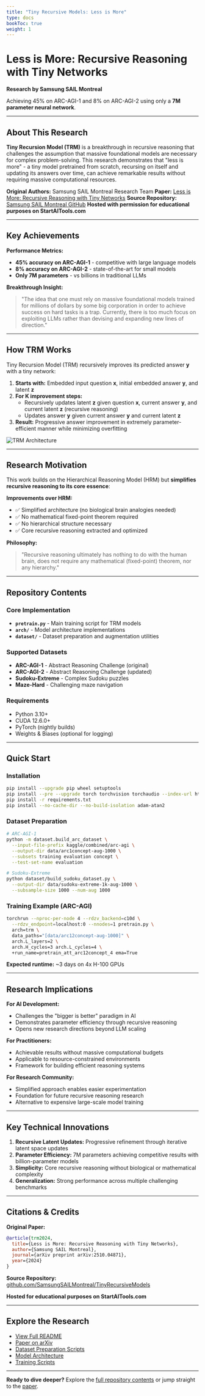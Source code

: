 ```yaml
---
title: "Tiny Recursive Models: Less is More"
type: docs
bookToc: true
weight: 1
---
```


# Less is More: Recursive Reasoning with Tiny Networks

**Research by Samsung SAIL Montreal**

Achieving 45% on ARC-AGI-1 and 8% on ARC-AGI-2 using only a **7M parameter neural network**.

---

## About This Research

**Tiny Recursion Model (TRM)** is a breakthrough in recursive reasoning that challenges the assumption that massive foundational models are necessary for complex problem-solving. This research demonstrates that "less is more" - a tiny model pretrained from scratch, recursing on itself and updating its answers over time, can achieve remarkable results without requiring massive computational resources.

**Original Authors:** Samsung SAIL Montreal Research Team
**Paper:** [Less is More: Recursive Reasoning with Tiny Networks](https://arxiv.org/abs/2510.04871)
**Source Repository:** [Samsung SAIL Montreal GitHub](https://github.com/SamsungSAILMontreal/TinyRecursiveModels)
**Hosted with permission for educational purposes on StartAITools.com**

---

## Key Achievements

**Performance Metrics:**
- **45% accuracy on ARC-AGI-1** - competitive with large language models
- **8% accuracy on ARC-AGI-2** - state-of-the-art for small models
- **Only 7M parameters** - vs billions in traditional LLMs

**Breakthrough Insight:**
> "The idea that one must rely on massive foundational models trained for millions of dollars by some big corporation in order to achieve success on hard tasks is a trap. Currently, there is too much focus on exploiting LLMs rather than devising and expanding new lines of direction."

---

## How TRM Works

Tiny Recursion Model (TRM) recursively improves its predicted answer **y** with a tiny network:

1. **Starts with:** Embedded input question **x**, initial embedded answer **y**, and latent **z**
2. **For K improvement steps:**
   - Recursively updates latent **z** given question **x**, current answer **y**, and current latent **z** (recursive reasoning)
   - Updates answer **y** given current answer **y** and current latent **z**
3. **Result:** Progressive answer improvement in extremely parameter-efficient manner while minimizing overfitting

![TRM Architecture](https://AlexiaJM.github.io/assets/images/TRM_fig.png)

---

## Research Motivation

This work builds on the Hierarchical Reasoning Model (HRM) but **simplifies recursive reasoning to its core essence**:

**Improvements over HRM:**
- ✅ Simplified architecture (no biological brain analogies needed)
- ✅ No mathematical fixed-point theorem required
- ✅ No hierarchical structure necessary
- ✅ Core recursive reasoning extracted and optimized

**Philosophy:**
> "Recursive reasoning ultimately has nothing to do with the human brain, does not require any mathematical (fixed-point) theorem, nor any hierarchy."

---

## Repository Contents

### Core Implementation
- **`pretrain.py`** - Main training script for TRM models
- **`arch/`** - Model architecture implementations
- **`dataset/`** - Dataset preparation and augmentation utilities

### Supported Datasets
- **ARC-AGI-1** - Abstract Reasoning Challenge (original)
- **ARC-AGI-2** - Abstract Reasoning Challenge (updated)
- **Sudoku-Extreme** - Complex Sudoku puzzles
- **Maze-Hard** - Challenging maze navigation

### Requirements
- Python 3.10+
- CUDA 12.6.0+
- PyTorch (nightly builds)
- Weights & Biases (optional for logging)

---

## Quick Start

### Installation

```bash
pip install --upgrade pip wheel setuptools
pip install --pre --upgrade torch torchvision torchaudio --index-url https://download.pytorch.org/whl/nightly/cu126
pip install -r requirements.txt
pip install --no-cache-dir --no-build-isolation adam-atan2
```

### Dataset Preparation

```bash
# ARC-AGI-1
python -m dataset.build_arc_dataset \
  --input-file-prefix kaggle/combined/arc-agi \
  --output-dir data/arc1concept-aug-1000 \
  --subsets training evaluation concept \
  --test-set-name evaluation

# Sudoku-Extreme
python dataset/build_sudoku_dataset.py \
  --output-dir data/sudoku-extreme-1k-aug-1000 \
  --subsample-size 1000 --num-aug 1000
```

### Training Example (ARC-AGI)

```bash
torchrun --nproc-per-node 4 --rdzv_backend=c10d \
  --rdzv_endpoint=localhost:0 --nnodes=1 pretrain.py \
  arch=trm \
  data_paths="[data/arc12concept-aug-1000]" \
  arch.L_layers=2 \
  arch.H_cycles=3 arch.L_cycles=4 \
  +run_name=pretrain_att_arc12concept_4 ema=True
```

**Expected runtime:** ~3 days on 4x H-100 GPUs

---

## Research Implications

**For AI Development:**
- Challenges the "bigger is better" paradigm in AI
- Demonstrates parameter efficiency through recursive reasoning
- Opens new research directions beyond LLM scaling

**For Practitioners:**
- Achievable results without massive computational budgets
- Applicable to resource-constrained environments
- Framework for building efficient reasoning systems

**For Research Community:**
- Simplified approach enables easier experimentation
- Foundation for future recursive reasoning research
- Alternative to expensive large-scale model training

---

## Key Technical Innovations

1. **Recursive Latent Updates:** Progressive refinement through iterative latent space updates
2. **Parameter Efficiency:** 7M parameters achieving competitive results with billion-parameter models
3. **Simplicity:** Core recursive reasoning without biological or mathematical complexity
4. **Generalization:** Strong performance across multiple challenging benchmarks

---

## Citations & Credits

**Original Paper:**
```bibtex
@article{trm2024,
  title={Less is More: Recursive Reasoning with Tiny Networks},
  author={Samsung SAIL Montreal},
  journal={arXiv preprint arXiv:2510.04871},
  year={2024}
}
```

**Source Repository:** [github.com/SamsungSAILMontreal/TinyRecursiveModels](https://github.com/SamsungSAILMontreal/TinyRecursiveModels)

**Hosted for educational purposes on StartAITools.com**

---

## Explore the Research

- [View Full README](README/)
- [Paper on arXiv](https://arxiv.org/abs/2510.04871)
- [Dataset Preparation Scripts](dataset/)
- [Model Architecture](arch/)
- [Training Scripts](pretrain.py)

---

**Ready to dive deeper?** Explore the [full repository contents](README/) or jump straight to the [paper](https://arxiv.org/abs/2510.04871).
